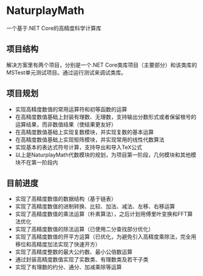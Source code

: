 # NaturplayMath
一个基于.NET Core的高精度科学计算库
## 项目结构
解决方案里有两个项目，分别是一个.NET Core类库项目（主要部分）和该类库的MSTest单元测试项目。通过运行测试来调试类库。
## 项目规划
* 实现高精度数值的常用运算符和初等函数的运算
* 在高精度数值基础上封装有理数、无理数，支持输出分数形式或者保留根号的运算结果，而非数值结果（使结果更友好）
* 在高精度数值基础上实现复数模块，并实现复数的基本运算
* 在高精度数值基础上实现矩阵模块，并实现常用的线性代数算法
* 实现基本的表达式符号计算，支持导出和导入TeX公式
* 以上是NaturplayMath代数模块的规划，为项目第一阶段，几何模块和其他模块不在第一阶段内
## 目前进度
* 实现了高精度数值的数据结构（基于链表）
* 实现了高精度数值的进制转换、比较、加法、减法、左移、右移运算
* 实现了高精度数值的乘法运算（朴素算法），之后计划用傅里叶变换和FFT算法优化
* 实现了高精度数值的除法运算（已使用二分查找部分优化）
* 实现了高精度数值的开平方运算（已优化，为避免引入高精度乘除法，完全用移位和高精度加法实现了快速开方）
* 实现了高精度整数的最大公约数、最小公倍数运算
* 通过封装高精度数值实现了实数类、有理数类及若干子类
* 实现了有理数的约分、通分、加减乘除等运算
